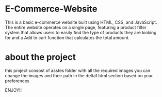 # E-Commerce-Website
This is a basic e-commerce website built using HTML, CSS, and JavaScript. The entire website operates on a single page, featuring a product filter system that allows users to easily find the type of products they are looking for and a Add to cart function that calculates the total amount.

# about the project
this project consost of asstes folder with all the required images
you can change the images and their path in the delta1.html section based on your preferences 

ENJOY!!
